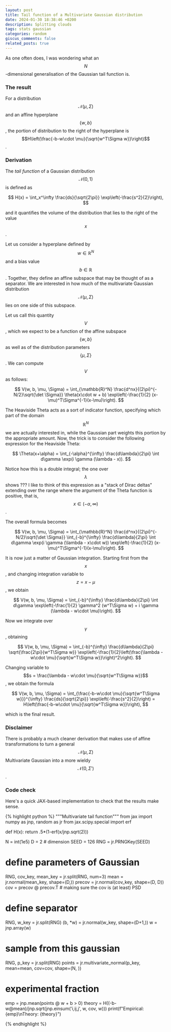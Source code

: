 ```yaml
---
layout: post
title: Tail function of a Multivariate Gaussian distribution
date: 2024-01-30 18:38:46 +0200
description: Splitting clouds
tags: stats gaussian
categories: random
giscus_comments: false
related_posts: true
---
```


As one often does, I was wondering what an $$N$$-dimensional generalisation of the Gaussian tail function is.

### The result

For a distribution $$\mathcal{N}(\mu, \Sigma)$$ and an affine hyperplane $$\{w, b\}$$, the portion of distribution to the right of the hyperplane is $$H\left(\frac{-b-w\cdot \mu}{\sqrt{w^T\Sigma w}}\right)$$.


### Derivation

The *tail function* of a Gaussian distribution $$\mathcal{N}(0, 1)$$ is defined as

$$
H(x) = \int_x^\infty \frac{ds}{\sqrt{2\pi}} \exp\left(-\frac{s^2}{2}\right),
$$

and it quantifies the volume of the distribution that lies to the right of the value $$x$$.


Let us consider a hyperplane defined by $$w \in \mathbb{R}^N$$ and a bias value $$b\in\mathbb{R}$$.
Together, they define an affine subspace that may be thought of as a separator.
We are interested in how much of the multivariate Gaussian distribution $$\mathcal{N}(\mu, \Sigma)$$ lies on one side of this subspace.

Let us call this quantity $$V$$, which we expect to be a function of the affine subspace $$\{w, b\}$$ as well as of the distribution parameters $$\{\mu, \Sigma\}$$.
We can compute $$V$$ as follows:

$$
V(w, b, \mu, \Sigma) = \int_{\mathbb{R}^N} \frac{d^nx}{(2\pi)^{-N/2}\sqrt{\det \Sigma}} \theta(x\cdot w + b) \exp\left(-\frac{1}{2} (x-\mu)^T\Sigma^{-1}(x-\mu)\right).
$$

The Heaviside Theta acts as a sort of indicator function, specifying which part of the domain $$\mathbb{R}^N$$ we are actually interested in, while the Gaussian part weights this portion by the appropriate amount.
Now, the trick is to consider the following expression for the Heaviside Theta:

$$
\Theta(x+\alpha) = \int_{-\alpha}^{\infty} \frac{d\lambda}{2\pi} \int d\gamma \exp(i \gamma (\lambda - x)).
$$

Notice how this is a double integral; the one over $$\lambda$$ shows ???
I like to think of this expression as a "stack of Dirac deltas" extending over the range where the argument of the Theta function is positive, that is, $$x\in(-\alpha, \infty)$$.

The overall formula becomes

$$
V(w, b, \mu, \Sigma) = \int_{\mathbb{R}^N} \frac{d^nx}{(2\pi)^{-N/2}\sqrt{\det \Sigma}} \int_{-b}^{\infty} \frac{d\lambda}{2\pi} \int d\gamma \exp(i \gamma (\lambda - x\cdot w)) \exp\left(-\frac{1}{2} (x-\mu)^T\Sigma^{-1}(x-\mu)\right).
$$

It is now just a matter of Gaussian integration.
Starting first from the $$x$$, and changing integration variable to $$z = x-\mu$$, we obtain

$$
V(w, b, \mu, \Sigma) = \int_{-b}^{\infty} \frac{d\lambda}{2\pi} \int d\gamma \exp\left(-\frac{1}{2} \gamma^2 (w^T\Sigma w) + i \gamma (\lambda - w\cdot \mu)\right).
$$

Now we integrate over $$\gamma$$, obtaining

$$
V(w, b, \mu, \Sigma) = \int_{-b}^{\infty} \frac{d\lambda}{2\pi} \sqrt{\frac{2\pi}{w^T\Sigma w}} \exp\left(-\frac{1}{2}\left(\frac{\lambda - w\cdot \mu}{\sqrt{w^T\Sigma w}}\right)^2\right).
$$

Changing variable to $$s = \frac{\lambda - w\cdot \mu}{\sqrt{w^T\Sigma w}}$$, we obtain the formula

$$
V(w, b, \mu, \Sigma) = \int_{\frac{-b-w\cdot \mu}{\sqrt{w^T\Sigma w}}}^{\infty} \frac{ds}{\sqrt{2\pi}} \exp\left(-\frac{s^2}{2}\right) = H\left(\frac{-b-w\cdot \mu}{\sqrt{w^T\Sigma w}}\right),
$$

which is the final result.

### Disclaimer

There is probably a much cleaner derivation that makes use of affine transformations to turn a general $$\mathcal{N}(\mu, \Sigma)$$ Multivariate Gaussian into a more wieldy $$\mathcal{N}(0, \Sigma')$$.

### Code check

Here's a quick JAX-based implementation to check that the results make sense.

{% highlight python %}
"""Multivariate tail function"""
from jax import numpy as jnp, random as jr
from jax.scipy.special import erf


def H(x):
    return .5*(1-erf(x/jnp.sqrt(2)))


N = int(1e5)
D = 2  # dimension
SEED = 126
RNG = jr.PRNGKey(SEED)


# define parameters of Gaussian
RNG, cov_key, mean_key = jr.split(RNG, num=3)
mean = jr.normal(mean_key, shape=(D,))
precov = jr.normal(cov_key, shape=(D, D))
cov = precov @ precov.T  # making sure the cov is (at least) PSD
# define separator
RNG, w_key = jr.split(RNG)
(b, *w) = jr.normal(w_key, shape=(D+1,))
w = jnp.array(w)


# sample from this gaussian
RNG, p_key = jr.split(RNG)
points = jr.multivariate_normal(p_key, mean=mean, cov=cov, shape=(N, ))


# experimental fraction
emp = jnp.mean(points @ w + b > 0)
theory = H((-b-w@mean)/jnp.sqrt(jnp.einsum('i,ij,j', w, cov, w)))
print(f"Empirical: {emp}\nTheory: {theory}")

{% endhighlight %}